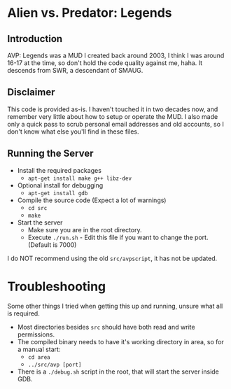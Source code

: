 # Alien vs. Predator: Legends

## Introduction
AVP: Legends was a MUD I created back around 2003, I think I was around 16-17 at the time, so don't hold the code quality against me, haha. It descends from SWR, a descendant of SMAUG. 

## Disclaimer
This code is provided as-is. I haven't touched it in two decades now, and remember very little about how to setup or operate the MUD. I also made only a quick pass to scrub personal email addresses and old accounts, so I don't know what else you'll find in these files. 

## Running the Server
- Install the required packages
    - `apt-get install make g++ libz-dev`
- Optional install for debugging
    - `apt-get install gdb`
- Compile the source code (Expect a lot of warnings)
    - `cd src`
    - `make`
- Start the server
    - Make sure you are in the root directory.
    - Execute `./run.sh` - Edit this file if you want to change the port. (Default is 7000)

I do NOT recommend using the old `src/avpscript`, it has not be updated.

# Troubleshooting
Some other things I tried when getting this up and running, unsure what all is required.
- Most directories besides `src` should have both read and write permissions.
- The compiled binary needs to have it's working directory in area, so for a manual start:
    - `cd area`
    - `../src/avp [port]`
- There is a `./debug.sh` script in the root, that will start the server inside GDB.
